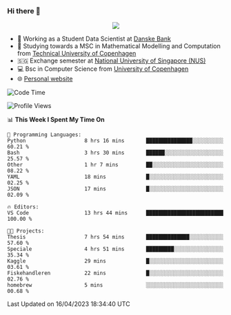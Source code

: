 ### Hi there 👋

<p align="center">
  <img src="https://media4.giphy.com/media/3ohzdKy5Z8TChSDuiA/giphy.gif?cid=ecf05e47r69cojk56gup9q8mep9liy48s94dn2uxsfh6fv39&rid=giphy.gif&ct=g" />
</p>

* 🏦 Working as a Student Data Scientist at [Danske Bank](https://danskebank.dk)
* 🧮 Studying towards a MSC in Mathematical Modelling and Computation from [Technical University of Copenhagen](https://www.dtu.dk)
* 🇸🇬 Exchange semester at [National University of Singapore (NUS)](https://www.nus.edu.sg)
* 💻 Bsc in Computer Science from [University of Copenhagen](https://www.ku.dk/english/)
* 🌐 [Personal website](https://fiskehandleren.github.io/carl-website/) 

<!--START_SECTION:waka-->
![Code Time](http://img.shields.io/badge/Code%20Time-230%20hrs%2025%20mins-blue)

![Profile Views](http://img.shields.io/badge/Profile%20Views-12-blue)

📊 **This Week I Spent My Time On** 

```text
💬 Programming Languages: 
Python                   8 hrs 16 mins       ███████████████░░░░░░░░░░   60.21 % 
Bash                     3 hrs 30 mins       ██████░░░░░░░░░░░░░░░░░░░   25.57 % 
Other                    1 hr 7 mins         ██░░░░░░░░░░░░░░░░░░░░░░░   08.22 % 
YAML                     18 mins             █░░░░░░░░░░░░░░░░░░░░░░░░   02.25 % 
JSON                     17 mins             █░░░░░░░░░░░░░░░░░░░░░░░░   02.09 % 

🔥 Editors: 
VS Code                  13 hrs 44 mins      █████████████████████████   100.00 % 

🐱‍💻 Projects: 
Thesis                   7 hrs 54 mins       ██████████████░░░░░░░░░░░   57.60 % 
Speciale                 4 hrs 51 mins       █████████░░░░░░░░░░░░░░░░   35.34 % 
Kaggle                   29 mins             █░░░░░░░░░░░░░░░░░░░░░░░░   03.61 % 
Fiskehandleren           22 mins             █░░░░░░░░░░░░░░░░░░░░░░░░   02.76 % 
homebrew                 5 mins              ░░░░░░░░░░░░░░░░░░░░░░░░░   00.68 % 
```


 Last Updated on 16/04/2023 18:34:40 UTC
<!--END_SECTION:waka-->
